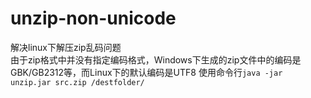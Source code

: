 # unzip-non-unicode
解决linux下解压zip乱码问题  
由于zip格式中并没有指定编码格式，Windows下生成的zip文件中的编码是GBK/GB2312等，而Linux下的默认编码是UTF8
使用命令行`java -jar unzip.jar src.zip /destfolder/`
